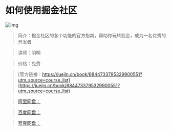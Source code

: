 # 如何使用掘金社区

![img](../../assets/0681dcacd0014de38973638d1fdf9d9c~tplv-k3u1fbpfcp-no-mark:280:280:200:280.png)

> 简介：掘金社区的各个功能的官方指南，帮助你玩转掘金，成为一名优秀的开发者

> 讲师：阴明

> 价格：免费

> [官方链接：https://juejin.cn/book/6844733795329900551?utm_source=course_list](https://juejin.cn/book/6844733795329900551?utm_source=course_list)

> [阿里网盘：]()

> [百度网盘：]()

> [夸克网盘：]()
